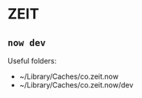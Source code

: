 # ZEIT

## `now dev`

Useful folders:

- ~/Library/Caches/co.zeit.now
- ~/Library/Caches/co.zeit.now/dev